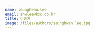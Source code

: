 ```yaml
---
name: seunghwan.lee
email: shwlee@kcc.co.kr
title: 이승환
image: /files/authors/seunghwan.lee.jpg
---
```

